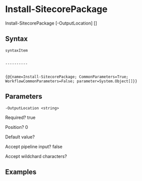 

# Install-SitecorePackage


Install-SitecorePackage [-OutputLocation] <string> [<CommonParameters>]


## Syntax

    syntaxItem                                                                                                                                                                                                                                                                                                                                                                                                                                                                                                                                                                                                                                                                                                                                                                                                                                                                                                                                                                                                                                                      

    ----------                                                                                                                                                                                                                                                                                                                                                                                                                                                                                                                                                                                                                                                                                                                                                                                                                                                                                                                                                                                                                                                      

    {@{name=Install-SitecorePackage; CommonParameters=True; WorkflowCommonParameters=False; parameter=System.Object[]}}



## Parameters

    
    -OutputLocation <string>

Required?  true

Position? 0

Default value? 

Accept pipeline input? false

Accept wildchard characters? 
    

## Examples


